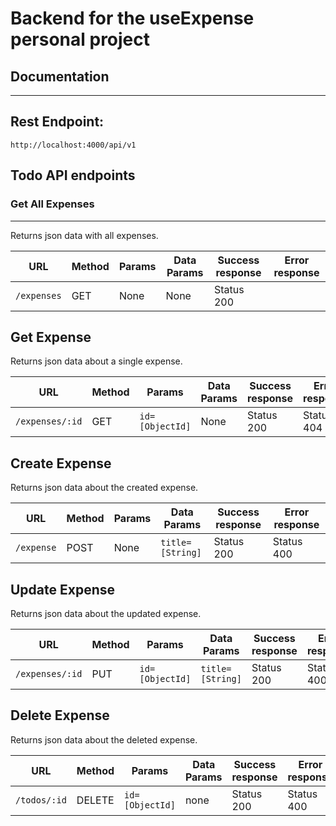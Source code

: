 # Backend for the useExpense personal project

## Documentation
----
## Rest Endpoint:
`http://localhost:4000/api/v1`

## Todo API endpoints

### Get All Expenses
----
  Returns json data with all expenses.
  
  | URL | Method | Params | Data Params | Success response | Error response|
  |--|--|--|--|--|--|
  |`/expenses`|GET|None|None|Status 200||


**Get Expense**
----
  Returns json data about a single expense.
  
  | URL | Method | Params | Data Params | Success response | Error response|
  |--|--|--|--|--|--|
  |`/expenses/:id`|GET|`id=[ObjectId]`|None|Status 200|Status 404|

**Create Expense**
----
  Returns json data about the created expense.
  
  | URL | Method | Params | Data Params | Success response | Error response|
  |--|--|--|--|--|--|
  |`/expense`|POST|None|`title=[String]`|Status 200|Status 400 |

**Update Expense**
----
  Returns json data about the updated expense.
  
  | URL | Method | Params | Data Params | Success response | Error response|
  |--|--|--|--|--|--|
  |`/expenses/:id`|PUT|`id=[ObjectId]`|`title=[String]`|Status 200|Status 400 |


**Delete Expense**
----
  Returns json data about the deleted expense.
  
  | URL | Method | Params | Data Params | Success response | Error response|
  |--|--|--|--|--|--|
  |`/todos/:id`|DELETE|`id=[ObjectId]`|none|Status 200|Status 400 |
